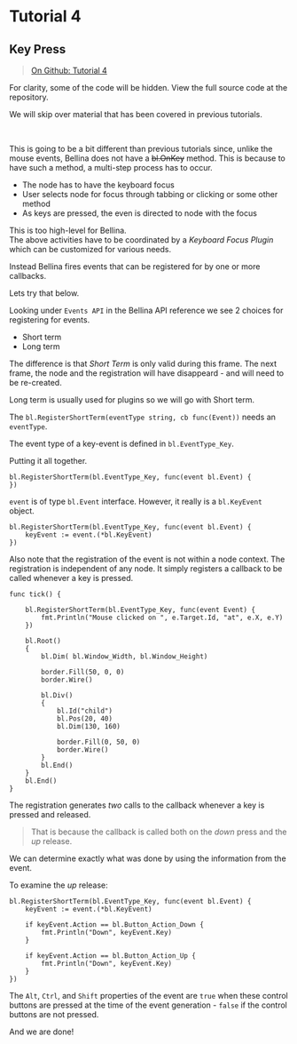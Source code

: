 # Tutorial 4

## Key Press

> [On Github: Tutorial 4](https://github.com/amortaza/go-bellina-tutorials/tree/master/tutorial-04-KeyPress)

For clarity, some of the code will be hidden.  View the full source code at the repository.

We will skip over material that has been covered in previous tutorials.

&nbsp;

This is going to be a bit different than previous tutorials since, unlike the mouse events, Bellina does not have a ~~bl.OnKey~~ method.  This is because to have such a method, a multi-step process has to occur.
* The node has to have the keyboard focus 
* User selects node for focus through tabbing or clicking or some other method
* As keys are pressed, the even is directed to node with the focus

This is too high-level for Bellina.  
The above activities have to be coordinated by a *Keyboard Focus Plugin* which can be customized for various needs.  

Instead Bellina fires events that can be registered for by one or more callbacks.

Lets try that below.

Looking under `Events API` in the Bellina API reference we see 2 choices for registering for events.
* Short term
* Long term

The difference is that *Short Term* is only valid during this frame.  The next frame, the node and the registration will have disappeard - and will need to be re-created.

Long term is usually used for plugins so we will go with Short term.

The `bl.RegisterShortTerm(eventType string, cb func(Event))` needs an `eventType`.  

The event type of a key-event is defined in `bl.EventType_Key`.

Putting it all together.

```
bl.RegisterShortTerm(bl.EventType_Key, func(event bl.Event) {
})
```

`event` is of type `bl.Event` interface.  However, it really is a `bl.KeyEvent` object.

```
bl.RegisterShortTerm(bl.EventType_Key, func(event bl.Event) {
    keyEvent := event.(*bl.KeyEvent)
})
```

Also note that the registration of the event is not within a node context.  The registration is independent of any node.  It simply registers a callback to be called whenever a key is pressed.

```
func tick() {

	bl.RegisterShortTerm(bl.EventType_Key, func(event Event) {
		fmt.Println("Mouse clicked on ", e.Target.Id, "at", e.X, e.Y)
	})

	bl.Root()
	{
		bl.Dim( bl.Window_Width, bl.Window_Height)

		border.Fill(50, 0, 0)
		border.Wire()

		bl.Div()
		{
			bl.Id("child")
			bl.Pos(20, 40)
			bl.Dim(130, 160)

			border.Fill(0, 50, 0)
			border.Wire()
		}
		bl.End()
	}
	bl.End()
}
```

The registration generates *two* calls to the callback whenever a key is pressed and released.

> That is because the callback is called both on the *down* press and the *up* release.

We can determine exactly what was done by using the information from the event.

To examine the *up* release:

```
bl.RegisterShortTerm(bl.EventType_Key, func(event bl.Event) {
	keyEvent := event.(*bl.KeyEvent)

	if keyEvent.Action == bl.Button_Action_Down {
		fmt.Println("Down", keyEvent.Key)
	}

	if keyEvent.Action == bl.Button_Action_Up {
		fmt.Println("Down", keyEvent.Key)
	}
})
```

The `Alt`, `Ctrl`, and `Shift` properties of the event are `true` when these control buttons are pressed at the time of the event generation - `false` if the control buttons are not pressed.

And we are done!

